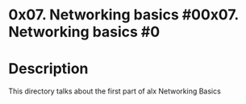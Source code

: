 # 0x07. Networking basics #00x07. Networking basics #0
# Description

This directory talks about the first part of alx Networking Basics
